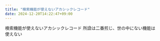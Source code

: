 ```yaml
---
title: "検索機能が使えないアカシックレコード"
date: 2024-12-20T14:22:47+09:00
---
```

検索機能が使えないアカシックレコード
所詮は二番煎じ、世の中にない機能は使えない

